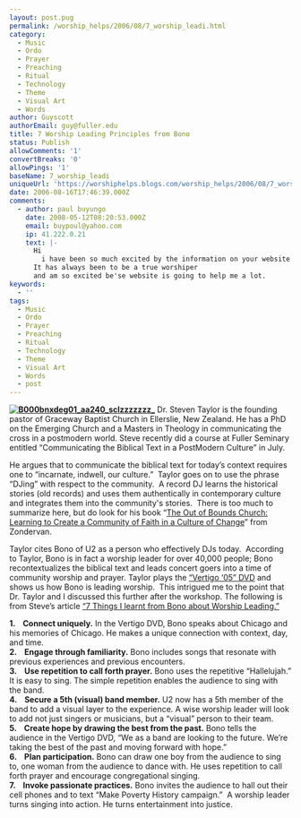 ```yaml
---
layout: post.pug
permalink: /worship_helps/2006/08/7_worship_leadi.html 
category:
  - Music
  - Ordo
  - Prayer
  - Preaching
  - Ritual
  - Technology
  - Theme
  - Visual Art
  - Words
author: Guyscott
authorEmail: guy@fuller.edu
title: 7 Worship Leading Principles from Bono
status: Publish
allowComments: '1'
convertBreaks: '0'
allowPings: '1'
baseName: 7_worship_leadi
uniqueUrl: 'https://worshiphelps.blogs.com/worship_helps/2006/08/7_worship_leadi.html '
date: 2006-08-16T17:46:39.000Z
comments:
  - author: paul buyungo
    date: 2008-05-12T08:20:53.000Z
    email: buypoul@yahoo.com
    ip: 41.222.0.21
    text: |-
      Hi
        i have been so much excited by the information on your website and i would like to know more about worship and the life style of a worship leader incoulding the ethics of a worship leader.
      It has always been to be a true worshiper
      and am so excited be'se website is going to help me a lot.
keywords:
  - ''
tags:
  - Music
  - Ordo
  - Prayer
  - Preaching
  - Ritual
  - Technology
  - Theme
  - Visual Art
  - Words
  - post
---
```

 **[![B000bnxdeg01_aa240_sclzzzzzzz_](https://worshiphelps.blogs.com/worship_helps/images/b000bnxdeg01_aa240_sclzzzzzzz_.jpg "B000bnxdeg01_aa240_sclzzzzzzz_")](http://worshiphelps.blogs.com/.shared/image.html?/photos/uncategorized/b000bnxdeg01_aa240_sclzzzzzzz_.jpg)** Dr. Steven Taylor is the founding pastor of Graceway Baptist Church in Ellerslie, New Zealand. He has a PhD on the Emerging Church and a Masters in Theology in communicating the cross in a postmodern world. Steve recently did a course at Fuller Seminary entitled “Communicating the Biblical Text in a PostModern Culture” in July.

He argues that to communicate the biblical text for today’s context requires one to “incarnate, indwell, our culture.”  Taylor goes on to use the phrase “DJing” with respect to the community.  A record DJ learns the historical stories (old records) and uses them authentically in contemporary culture and integrates them into the community's stories.  There is too much to summarize here, but do look for his book “[The Out of Bounds Church: Learning to Create a Community of Faith in a Culture of Change](http://www.amazon.com/gp/product/0310259045/sr=8-1/qid=1155843286/ref=sr_1_1/002-0739142-4980844?ie=UTF8)” from Zondervan.

Taylor cites Bono of U2 as a person who effectively DJs today.  According to Taylor, Bono is in fact a worship leader for over 40,000 people; Bono recontextualizes the biblical text and leads concert goers into a time of community worship and prayer. Taylor plays the [“Vertigo ‘05” DVD](http://www.amazon.com/gp/product/B000BNXDE6/sr=8-1/qid=1155843384/ref=pd_bbs_1/002-0739142-4980844?ie=UTF8) and shows us how Bono is leading worship.  This intrigued me to the point that  Dr. Taylor and I discussed this further after the workshop. The following is from Steve’s article [“7 Things I learnt from Bono about Worship Leading.”](mailto:www.emergentkiwi.org.nz/archives/7_things_i_learnt_from_bono_about_worship_leading.php)

**1.    Connect uniquely.** In the Vertigo DVD, Bono speaks about Chicago and his memories of Chicago. He makes a unique connection with context, day, and time.  
**2.    Engage through familiarity.** Bono includes songs that resonate with previous experiences and previous encounters.  
**3.    Use repetition to call forth prayer.** Bono uses the repetitive “Hallelujah.” It is easy to sing. The simple repetition enables the audience to sing with the band.  
**4.    Secure a 5th (visual) band member.** U2 now has a 5th member of the band to add a visual layer to the experience. A wise worship leader will look to add not just singers or musicians, but a “visual” person to their team.  
**5.    Create hope by drawing the best from the past.** Bono tells the audience in the Vertigo DVD, “We as a band are looking to the future. We’re taking the best of the past and moving forward with hope.”  
**6.    Plan participation.** Bono can draw one boy from the audience to sing to, one woman from the audience to dance with. He uses repetition to call forth prayer and encourage congregational singing.  
**7.    Invoke passionate practices.** Bono invites the audience to hall out their cell phones and to text “Make Poverty History campaign.”  A worship leader turns singing into action. He turns entertainment into justice.